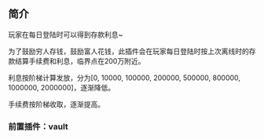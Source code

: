 ## 简介
玩家在每日登陆时可以得到存款利息~

为了鼓励穷人存钱，鼓励富人花钱，此插件会在玩家每日登陆时按上次离线时的存款结算手续费和利息，临界点在200万附近。

利息按阶梯计算发放，分为[0, 10000, 100000, 200000, 500000, 800000, 1000000, 2000000]，逐渐降低。

手续费按阶梯收取，逐渐提高。

### 前置插件：vault

